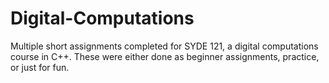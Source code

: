 # Digital-Computations
Multiple short assignments completed for SYDE 121, a digital computations course in C++. These were either done as beginner assignments, practice, or just for fun. 
